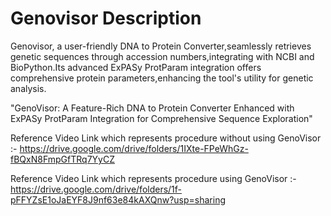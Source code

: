 # Genovisor Description
Genovisor, a user-friendly DNA to Protein Converter,seamlessly retrieves genetic sequences through accession numbers,integrating with NCBI and BioPython.Its advanced ExPASy ProtParam integration offers comprehensive protein parameters,enhancing the tool's utility for genetic analysis.

"GenoVisor: A Feature-Rich DNA to Protein Converter Enhanced with ExPASy ProtParam Integration for Comprehensive Sequence Exploration"

Reference Video Link which represents procedure without using GenoVisor :- https://drive.google.com/drive/folders/1IXte-FPeWhGz-fBQxN8FmpGfTRq7YyCZ

Reference Video Link which represents procedure using GenoVisor :- https://drive.google.com/drive/folders/1f-pFFYZsE1oJaEYF8J9nf63e84kAXQnw?usp=sharing
